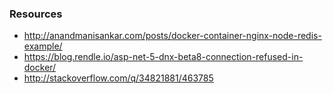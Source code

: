 ### Resources

 - http://anandmanisankar.com/posts/docker-container-nginx-node-redis-example/
 - https://blog.rendle.io/asp-net-5-dnx-beta8-connection-refused-in-docker/
 - http://stackoverflow.com/q/34821881/463785
